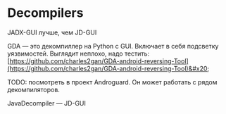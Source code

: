 # Decompilers

JADX-GUI лучше, чем JD-GUI

GDA — это декомпиллер на Python с GUI. Включает в себя подсветку уязвимостей. Выглядит неплохо, надо тестить: [https://github.com/charles2gan/GDA-android-reversing-Tool](https://github.com/charles2gan/GDA-android-reversing-Tool)&#x20;

TODO: посмотреть в проект Androguard. Он может работать с рядом декомпиляторов.

JavaDecompiler — JD-GUI

